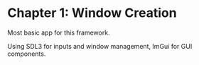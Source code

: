# Chapter 1: Window Creation

Most basic app for this framework.

Using SDL3 for inputs and window management, ImGui for GUI components.
